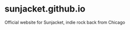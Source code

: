sunjacket.github.io
===================

Official website for Sunjacket, indie rock back from Chicago
